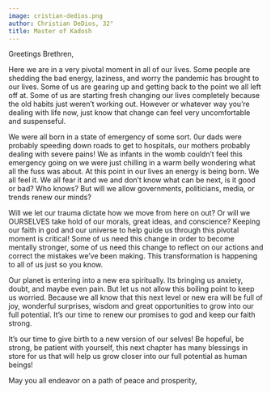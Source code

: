 ```yaml
---
image: cristian-dedios.png
author: Christian DeDios, 32°
title: Master of Kadosh
---
```


Greetings Brethren, 

Here we are in a very pivotal moment in all of our lives. Some people are shedding the bad energy, laziness, and worry the pandemic has brought to our lives. Some of us are gearing up and getting back to the point we all left off at. Some of us are starting fresh changing our lives completely because the old habits just weren’t working out. However or whatever way you’re dealing with life now, just know that change can feel very uncomfortable and suspenseful. 

We were all born in a state of emergency of some sort. 0ur dads were probably speeding down roads to get to hospitals, our mothers probably dealing with severe pains! We as infants in the womb couldn’t feel this emergency going on we were just chilling in a warm belly wondering what all the fuss was about. At this point in our lives an energy is being born. We all feel it. We all fear it and we and don’t know what can be next, is it good or bad? Who knows? But will we allow governments, politicians, media, or trends renew our minds? 

Will we let our trauma dictate how we move from here on out? Or will we OURSELVES take hold of our morals, great ideas, and conscience? Keeping our faith in god and our universe to help guide us through this pivotal moment is critical! Some of us need this change in order to become mentally stronger, some of us need this change to reflect on our actions and correct the mistakes we’ve been making. This transformation is happening to all of us just so you know. 

Our planet is entering into a new era spiritually. Its bringing us anxiety, doubt, and maybe even pain. But let us not allow this boiling point to keep us worried. Because we all know that this next level or new era will be full of joy, wonderful surprises, wisdom and great opportunities to grow into our full potential. It’s our time to renew our promises to god and keep our faith strong. 

It’s our time to give birth to a new version of our selves! Be hopeful, be strong, be patient with yourself, this next chapter has many blessings in store for us that will help us grow closer into our full potential as human beings! 

May you all endeavor on a path of peace and prosperity,

